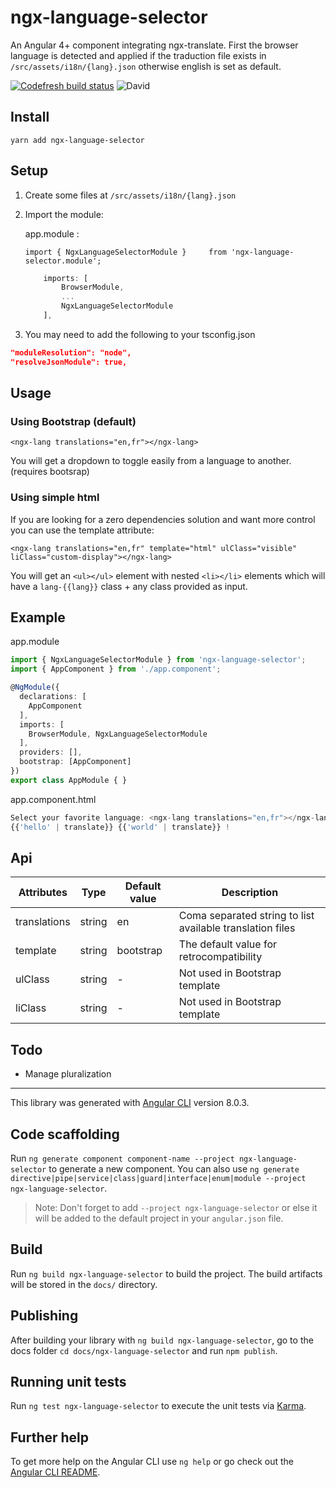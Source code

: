# ngx-language-selector

An Angular 4+ component integrating ngx-translate.
First the browser language is detected and applied if the traduction file exists in `/src/assets/i18n/{lang}.json` otherwise english is set as default.

[![Codefresh build status]( https://g.codefresh.io/api/badges/pipeline/fbaldo31/ngx-language-selector%2Fngx-language-selector?key=eyJhbGciOiJIUzI1NiJ9.NWM2MTFjNmMxMmE5NTYyZTZhYWQ3YTRl.S6H0kL3RuTkulI3shIONacgTBojrmumEo9peBrC4buw&type=cf-1)]( https%3A%2F%2Fg.codefresh.io%2Fpipelines%2Fngx-language-selector%2Fbuilds%3Ffilter%3Dtrigger%3Abuild~Build%3Bpipeline%3A5e5430b1a284e042ae2eaabf~ngx-language-selector)  ![David](https://img.shields.io/david/fbaldo31/ngx-language-selector.svg)

## Install

`yarn add ngx-language-selector`

## Setup

1. Create some files at `/src/assets/i18n/{lang}.json`

2. Import the module:

    app.module :

    `import { NgxLanguageSelectorModule }     from 'ngx-language-selector.module';`

    ```ts
        imports: [
            BrowserModule,
            ...
            NgxLanguageSelectorModule
        ],
    ```
  
3. You may need to add the following to your tsconfig.json

```json
"moduleResolution": "node",
"resolveJsonModule": true,
```

## Usage

### Using Bootstrap (default)

`<ngx-lang translations="en,fr"></ngx-lang>`

You will get a dropdown to toggle easily from a language to another. (requires bootsrap)

### Using simple html

If you are looking for a zero dependencies solution and want more control you can use the template attribute:

`<ngx-lang translations="en,fr" template="html" ulClass="visible" liClass="custom-display"></ngx-lang>`

You will get an `<ul></ul>` element with nested `<li></li>` elements which will have a `lang-{{lang}}` class + any class provided as input.

## Example

app.module

```ts
import { NgxLanguageSelectorModule } from 'ngx-language-selector';
import { AppComponent } from './app.component';

@NgModule({
  declarations: [
    AppComponent
  ],
  imports: [
    BrowserModule, NgxLanguageSelectorModule
  ],
  providers: [],
  bootstrap: [AppComponent]
})
export class AppModule { }
```

app.component.html

```ts
Select your favorite language: <ngx-lang translations="en,fr"></ngx-lang>
{{'hello' | translate}} {{'world' | translate}} !
```

## Api

Attributes|Type|Default value|Description
----------|----|-------------|-----------
translations|string|en|Coma separated string to list available translation files|
template|string|bootstrap|The default value for retrocompatibility|
ulClass|string| - |Not used in Bootstrap template|
liClass|string| - |Not used in Bootstrap template|

## Todo

- Manage pluralization

----------------------------------------

This library was generated with [Angular CLI](https://github.com/angular/angular-cli) version 8.0.3.

## Code scaffolding

Run `ng generate component component-name --project ngx-language-selector` to generate a new component. You can also use `ng generate directive|pipe|service|class|guard|interface|enum|module --project ngx-language-selector`.
> Note: Don't forget to add `--project ngx-language-selector` or else it will be added to the default project in your `angular.json` file.

## Build

Run `ng build ngx-language-selector` to build the project. The build artifacts will be stored in the `docs/` directory.

## Publishing

After building your library with `ng build ngx-language-selector`, go to the docs folder `cd docs/ngx-language-selector` and run `npm publish`.

## Running unit tests

Run `ng test ngx-language-selector` to execute the unit tests via [Karma](https://karma-runner.github.io).

## Further help

To get more help on the Angular CLI use `ng help` or go check out the [Angular CLI README](https://github.com/angular/angular-cli/blob/master/README.md).
